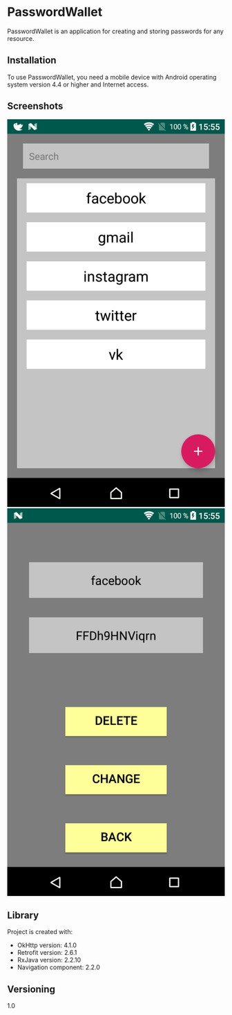 # PasswordWallet

PasswordWallet is an application for creating and storing passwords for any resource.

## Installation

To use PasswordWallet, you need a mobile device with Android operating system version 4.4 or higher and Internet access.

## Screenshots
![Example screenshot1](./screenshots/Screenshot_20190829-155502.png)
![Example screenshot2](./screenshots/Screenshot_20190829-155522.png)

## Library

Project is created with:
* OkHttp version: 4.1.0
* Retrofit version: 2.6.1
* RxJava version: 2.2.10
* Navigation component: 2.2.0

## Versioning
1.0
